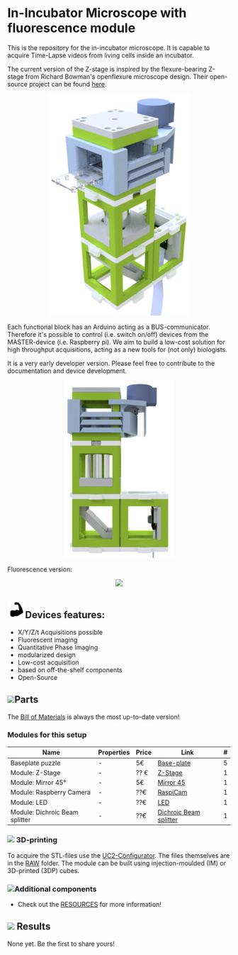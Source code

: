 # In-Incubator Microscope with fluorescence module
This is the repository for the in-incubator microscope. It is capable to acquire Time-Lapse videos from living cells inside an incubator.

The current version of the Z-stage is inspired by the flexure-bearing Z-stage from Richard Bowman's openflexure microscope design. Their open-source project can be found [here](https://openflexure.org).


<p align="center">
<img src="./IMAGES/Application_Incubator_Microscope_v3.png" height="500">
</p>


Each functional block has an Arduino acting as a BUS-communicator. Therefore it's possible to control (i.e. switch on/off) devices from the MASTER-device (i.e. Raspberry pi). We aim to build a low-cost solution for high throughput acquisitions, acting as a new tools for (not only) biologists.

It is a very early developer version. Please feel free to contribute to the documentation and device development.

<p align="center">
<img src="./IMAGES/Application_Incubator_Microscope_v3_2.png" height="400">
</p>

Fluorescence version:
<p align="center">
<img src="./IMAGES/UC2_Setups_4_fluorescence.png" width="400">
</p>

## <img src="./IMAGES/F.png" width="40">Devices features:

* X/Y/Z/t Acquisitions possible
* Fluorescent imaging
* Quantitative Phase Imaging
* modularized design
* Low-cost acquisition
* based on off-the-shelf components
* Open-Source

## <img src="./IMAGES/D.png" width="40">Parts
The [Bill of Materials](https://docs.google.com/spreadsheets/d/1U1MndGKRCs0LKE5W8VGreCv9DJbQVQv7O6kgLlB6ZmE/edit?usp=sharing) is always the most up-to-date version!

### Modules for this setup

|  Name | Properties  |  Price | Link  | # |
|---|---|---|---|---|
|  Baseplate puzzle| - | 5€  | [Base-plate](../../CAD/ASSEMBLY_Baseplate/)   | 5|
|  Module: Z-Stage | -  | ?? €  | [Z-Stage](../../CAD/ASSEMBLY_CUBE_Z-STAGE_sample)  | 1|
|  Module: Mirror 45°  | - | 5€  | [Mirror 45](../../CAD/ASSEMBLY_CUBE_Mirror_45)  | 1|
|  Module: Raspberry Camera  | - | ??€  | [RaspiCam](../../CAD/ASSEMBLY_CUBE_RaspiCam)  | 1|
|  Module: LED | - | ??€  | [LED](../../CAD/ASSEMBLY_CUBE_LED)  | 1|
|  Module: Dichroic Beam splitter | - | ??€  | [Dichroic Beam splitter](../../CAD/ASSEMBLY_CUBE_Dichroic_Beamsplitter)  | 1|

### <img src="./IMAGES/P.png" width="40"> 3D-printing
To acquire the STL-files use the [UC2-Configurator](https://uc2configurator.netlify.app/). The files themselves are in the [RAW](../RAW/STL) folder. The module can be built using injection-moulded (IM) or 3D-printed (3DP) cubes.

### <img src="./IMAGES/B.png" width="40">Additional components
* Check out the [RESOURCES](../../TUTORIALS/RESOURCES) for more information!

## <img src="./IMAGES/E.png" width="40"> Results
None yet. Be the first to share yours!
